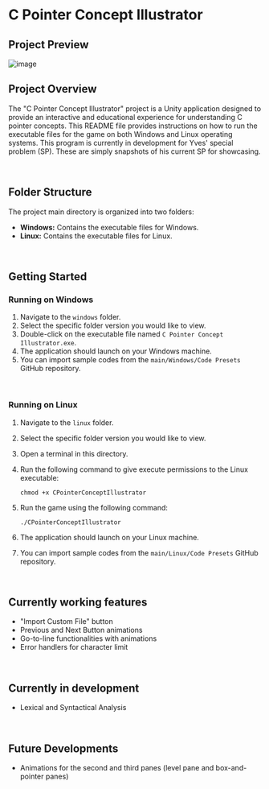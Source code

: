 # C Pointer Concept Illustrator

## Project Preview

![image](https://github.com/Yves242/Unity-Sample-Dumps/assets/70612985/7b0fff68-7db4-417b-a5d8-fabfdcfd0876)

## Project Overview

The "C Pointer Concept Illustrator" project is a Unity application designed to provide an interactive and educational experience for understanding C pointer concepts. This README file provides instructions on how to run the executable files for the game on both Windows and Linux operating systems. This program is currently in development for Yves' special problem (SP). These are simply snapshots of his current SP for showcasing. 


<br/>


## Folder Structure

The project main directory is organized into two folders:

- **Windows:** Contains the executable files for Windows.
- **Linux:** Contains the executable files for Linux.<br/>


<br/>


## Getting Started

### Running on Windows

1. Navigate to the `windows` folder. 
2. Select the specific folder version you would like to view.
3. Double-click on the executable file named `C Pointer Concept Illustrator.exe`.
4. The application should launch on your Windows machine.
5. You can import sample codes from the `main/Windows/Code Presets` GitHub repository.  

<br/>

### Running on Linux

1. Navigate to the `linux` folder.
2. Select the specific folder version you would like to view.
3. Open a terminal in this directory.
4. Run the following command to give execute permissions to the Linux executable:

   ```
   chmod +x CPointerConceptIllustrator
   ```

5. Run the game using the following command:

   ```
   ./CPointerConceptIllustrator
   ```

6. The application should launch on your Linux machine.
7. You can import sample codes from the `main/Linux/Code Presets` GitHub repository.  


<br/>

## Currently working features

- "Import Custom File" button
- Previous and Next Button animations
- Go-to-line functionalities with animations
- Error handlers for character limit  


<br/>


## Currently in development

- Lexical and Syntactical Analysis  


<br/>


## Future Developments

- Animations for the second and third panes (level pane and box-and-pointer panes)  


<br/>

